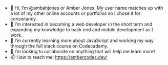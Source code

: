 - 👋 Hi, I’m @ambahjones or Amber Jones. My user name matches up with a lot of my other online accounts or portfolios so I chose it for consistancy.
- 👀 I’m interested in becoming a web developer in the short term and expanding my knowledge to back end and mobile development as I work.
- 🌱 I’m currently learning more about JavaScript and working my way through the full stack course on Codecademy.
- 💞️ I’m looking to collaborate on anything that will help me learn more!
- 📫 How to reach me: https://ambercodes.dev/

<!---
ambahjones/ambahjones is a ✨ special ✨ repository because its `README.md` (this file) appears on your GitHub profile.
You can click the Preview link to take a look at your changes.
--->
